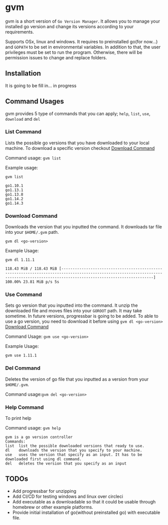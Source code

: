 # gvm
gvm is a short version of `Go Version Manager`. It allows you to manage your installed go version and change its versions
according to your requirements. 

Supports OSx, linux and windows. It requires to preinstalled go(for now...) and `GOPATH` to be
set in environmental variables. In addition to that, the user privileges must be set to run the program. Otherwise, there will
be permission issues to change and replace folders.

## Installation
It is going to be fill in... in progress

## Command Usages
gvm provides 5 type of commands that you can apply; `help`, `list`, `use`, `download` and `del`

### List Command
Lists the possible go versions that you have downloaded to your local machine. To download a specific version checkout [Download Command](#download-command)

Command usage: `gvm list`

Example usage: 

`gvm list`

```
go1.10.1
go1.13.1
go1.13.8
go1.14.2
go1.14.3
```

### Download Command
Downloads the version that you inputted the command. It downloads tar file into your `$HOME/.gvm` path.

`gvm dl <go-version>`

Example Usage:

`gvm dl 1.11.1`

```
118.43 MiB / 118.43 MiB [-------------------------------------------------------------------------------------------------------------------------------------------------------------------------------------] 100.00% 23.81 MiB p/s 5s
```

### Use Command
Sets go version that you inputted into the command. It unzip the downloaded file and moves files into your `GOROOT` path. It may take sometime. In future versions, progressbar is going to be added.
To able to use a go version, you need to download it before using `gvm dl <go-version>` [Download Command](#download-command)

Command Usage: `gvm use <go-version>`

Example Usage:

`gvm use 1.11.1`

### Del Command
Deletes the version of go file that you inputted as a version from your `$HOME/.gvm`.

Command usage:`gvm del <go-version>`

### Help Command
To print help

Command usage: `gvm help`

```
gvm is a go version controller
Commands:
list  list the possible downloaded versions that ready to use.
dl    downloads the version that you specify to your machine.
use   uses the version that specify as an input. It has to be downloaded first using dl command.
del   deletes the version that you specify as an input
```

## TODOs
* Add progressbar for unzipping
* Add CI/CD for testing windows and linux over circleci
* Add executable as a downloadable so that it could be usable through homebrew or other example platforms.
* Provide initial installation of go(without preinstalled go) with executable file.
